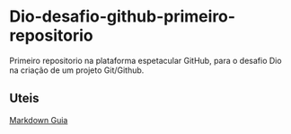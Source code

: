 # Dio-desafio-github-primeiro-repositorio
Primeiro repositorio na plataforma espetacular GitHub, para o desafio Dio na criação de um projeto Git/Github.

## Uteis
[Markdown Guia](https://www.markdownguide.org/basic-syntax/)

